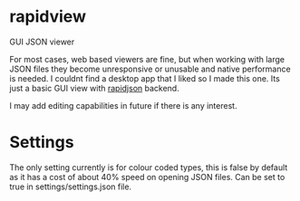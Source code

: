 # rapidview
GUI JSON viewer

For most cases, web based viewers are fine, but when working with large JSON files they become unresponsive or unusable and native performance is needed. I couldnt find a desktop app that I liked so I made this one. Its just a basic GUI view with [rapidjson](https://rapidjson.org/) backend.

I may add editing capabilities in future if there is any interest.

# Settings
The only setting currently is for colour coded types, this is false by default as it has a cost of about 40% speed on opening JSON files. Can be set to true in settings/settings.json file.